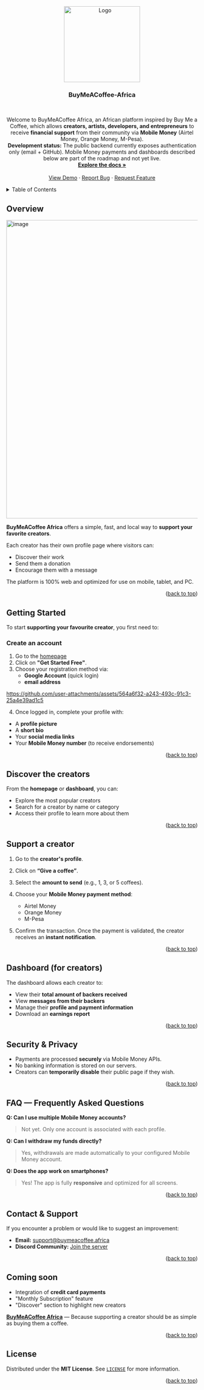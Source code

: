 <div align="center">
  <a href="https://github.com/2MJ-DEV/BuyMeACoffee-Africa">
    <img src="/public/Download premium vector of Cup of cappuccino with tree vector about latte art, coffee cup, coffee, coffee logo, and latte art vector 503390 (1) (1).png" alt="Logo" width="200" height="200">
  </a>
<h3 align="center" id="buymeacoffee-africa">BuyMeACoffee-Africa</h3>
<br />
  <p align="center">
    Welcome to BuyMeACoffee Africa, an African platform inspired by Buy Me a Coffee, which allows <b>creators, artists, developers, and entrepreneurs</b> to receive <b>financial support</b> from their community via <b>Mobile Money</b> (Airtel Money, Orange Money, M-Pesa).
    <br />
    <strong>Development status:</strong> The public backend currently exposes authentication only (email + GitHub). Mobile Money payments and dashboards described below are part of the roadmap and not yet live.
    <br />
    <a href="https://github.com/2MJ-DEV/BuyMeACoffee-Africa"><strong>Explore the docs »</strong></a>
    <br />
    <br />
    <a href="https://buymeacoffeeafrica.vercel.app/en">View Demo</a>
    &middot;
    <a href="https://github.com/2MJ-DEV/BuyMeACoffee-Africa/issues/new?labels=bug&template=bug-report---.md">Report Bug</a>
    &middot;
    <a href="https://github.com/2MJ-DEV/BuyMeACoffee-Africa/issues/new?labels=enhancement&template=feature-request---.md">Request Feature</a>
  </p>
</div>



<!-- TABLE OF CONTENTS -->
<details className=''>
  <summary>Table of Contents</summary>
  <ol>
    <li>
      <a href="#overview">Overview</a>
    </li>
    <li>
      <a href="#getting-started">Getting Started</a>
    </li>
    <li><a href="#discover-the-creators">Discover the creators</a></li>
    <li><a href="#support-a-creator">Support a creator</a></li>
    <li><a href="#dashboard-for-creators">Dashboard (for creators)</a></li>
    <li><a href="#security--privacy">Security & Privacy</a></li>
    <li><a href="#faq--frequently-asked-questions">FAQ — Frequently Asked Questions</a></li>
    <li><a href="#contact--support">Contact & Support</a></li>
    <li><a href="#coming-soon">Coming Soon</a></li>
    <li><a href="#license">License</a></li>
  </ol>
</details>

<!-- ABOUT THE PROJECT -->
## Overview

<img width="1644" height="786" alt="image" src="https://github.com/user-attachments/assets/b6d48b35-e38a-4746-a2a2-b7fec63bff65" />


 **BuyMeACoffee Africa** offers a simple, fast, and local way to **support your favorite creators**.
 
 Each creator has their own profile page where visitors can:
 
 * Discover their work
 * Send them a donation
 * Encourage them with a message

The platform is 100% web and optimized for use on mobile, tablet, and PC.
<p align="right">(<a href="#buymeacoffee-africa">back to top</a>)</p>

<!-- GETTING STARTED -->
## Getting Started

To start **supporting your favourite creator**, you first need to:

### Create an account

 1. Go to the [homepage](https://buymeacoffeeafrica.vercel.app/en)
 2. Click on **"Get Started Free"**.
 3. Choose your registration method via:
    * **Google Account** (quick login)
    * **email address**

  https://github.com/user-attachments/assets/564a6f32-a243-493c-91c3-25a4e39ad1c5
  
<!--
<p align="center">
  <img width="1644" height="786" alt="image" src="https://github.com/user-attachments/assets/10f79a4b-0568-43a8-8eb4-afd13414b345" /><br/>
  <strong>Figure 1.</strong> Centered image with caption.
</p>
-->
 
 4. Once logged in, complete your profile with:
 
 * A **profile picture**
 * A **short bio**
 * Your **social media links**
 * Your **Mobile Money number** (to receive endorsements)

<p align="right">(<a href="#buymeacoffee-africa">back to top</a>)</p>

<!-- USAGE EXAMPLES -->
 ## Discover the creators
 From the **homepage** or **dashboard**, you can:
 
 * Explore the most popular creators
 * Search for a creator by name or category
 * Access their profile to learn more about them

<p align="right">(<a href="#buymeacoffee-africa">back to top</a>)</p>
 
 ## Support a creator
 1. Go to the **creator's profile**.
 2. Click on **“Give a coffee”**.
 3. Select the **amount to send** (e.g., 1, 3, or 5 coffees).
 4. Choose your **Mobile Money payment method**:
    * Airtel Money
    * Orange Money
    * M-Pesa
 
 5. Confirm the transaction.
    Once the payment is validated, the creator receives an **instant notification**.
    
<p align="right">(<a href="#buymeacoffee-africa">back to top</a>)</p>
 
 ## Dashboard (for creators)
 The dashboard allows each creator to:
 
 * View their **total amount of backers received**
 * View **messages from their backers**
 * Manage their **profile and payment information**
 * Download an **earnings report**
   
<p align="right">(<a href="#buymeacoffee-africa">back to top</a>)</p>
 
 ## Security & Privacy
 * Payments are processed **securely** via Mobile Money APIs.
 * No banking information is stored on our servers.
 * Creators can **temporarily disable** their public page if they wish.

<p align="right">(<a href="#buymeacoffee-africa">back to top</a>)</p>

 ## FAQ — Frequently Asked Questions
 **Q: Can I use multiple Mobile Money accounts?**
 
 > Not yet. Only one account is associated with each profile.
 
 **Q: Can I withdraw my funds directly?**
 
 > Yes, withdrawals are made automatically to your configured Mobile Money account.
 
 **Q: Does the app work on smartphones?**
 
 > Yes! The app is fully **responsive** and optimized for all screens.

<p align="right">(<a href="#buymeacoffee-africa">back to top</a>)</p>
 
 ## Contact & Support
 If you encounter a problem or would like to suggest an improvement: 
   * **Email:** [support@buymeacoffee.africa](mailto:support@buymeacoffee.africa) 
   * **Discord Community:** [Join the server](#)

<p align="right">(<a href="#buymeacoffee-africa">back to top</a>)</p>
 
 ## Coming soon
 * Integration of **credit card payments**
 * "Monthly Subscription" feature
 * "Discover" section to highlight new creators
 
 **[BuyMeACoffee Africa](https://buymeacoffeeafrica.vercel.app/en)** — Because supporting a creator should be as simple as buying them a coffee.

<p align="right">(<a href="#buymeacoffee-africa">back to top</a>)</p>

<!-- LICENSE -->
## License

Distributed under the **MIT License**. See [`LICENSE`](/LICENSE) for more information.

<p align="right">(<a href="#buymeacoffee-africa">back to top</a>)</p>




